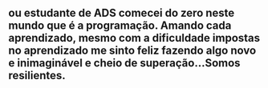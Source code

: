 ## ou estudante de ADS comecei do zero neste mundo que é a programação. Amando cada aprendizado, mesmo com a dificuldade impostas no aprendizado me sinto feliz fazendo algo novo e inimaginável e cheio de superação...Somos resilientes. 

